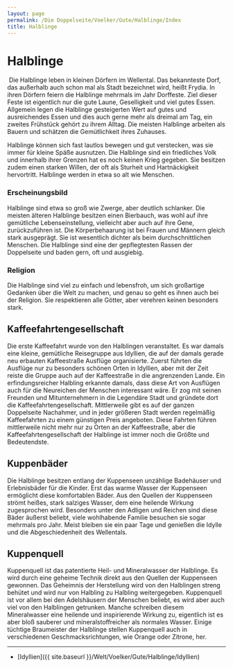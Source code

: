 ```yaml
---
layout: page
permalink: /Die Doppelseite/Voelker/Gute/Halblinge/Index
title: Halblinge
---
```


# Halblinge

<img alt="" src="{{ site.baseurl }}/assets/pics/weltenbuch/gallery/rassen/nrm/halbling.jpg" />
Die Halblinge leben in kleinen Dörfern im Wellental. Das bekannteste Dorf, das außerhalb auch schon mal als Stadt bezeichnet wird, heißt Frydia. In ihren Dörfern feiern die Halblinge mehrmals im Jahr Dorffeste. Ziel dieser Feste ist eigentlich nur die gute Laune, Geselligkeit und viel gutes Essen. Allgemein legen die Halblinge gesteigerten Wert auf gutes und ausreichendes Essen und dies auch gerne mehr als dreimal am Tag, ein zweites Frühstück gehört zu ihrem Alltag. Die meisten Halblinge arbeiten als Bauern und schätzen die Gemütlichkeit ihres Zuhauses.

Halblinge können sich fast lautlos bewegen und gut verstecken, was sie immer für kleine Späße ausnutzen. Die Halblinge sind ein friedliches Volk und innerhalb ihrer Grenzen hat es noch keinen Krieg gegeben. Sie besitzen zudem einen starken Willen, der oft als Sturheit und Hartnäckigkeit hervortritt. Halblinge werden in etwa so alt wie Menschen.

### Erscheinungsbild

Halblinge sind etwa so groß wie Zwerge, aber deutlich schlanker. Die meisten älteren Halblinge besitzen einen Bierbauch, was wohl auf ihre gemütliche Lebenseinstellung, vielleicht aber auch auf ihre Gene, zurückzuführen ist. Die Körperbehaarung ist bei Frauen und Männern gleich stark ausgeprägt. Sie ist wesentlich dichter als beim durchschnittlichen Menschen. Die Halblinge sind eine der gepflegtesten Rassen der Doppelseite und baden gern, oft und ausgiebig.

### Religion

Die Halblinge sind viel zu einfach und lebensfroh, um sich großartige Gedanken über die Welt zu machen, und genau so geht es ihnen auch bei der Religion. Sie respektieren alle Götter, aber verehren keinen besonders stark.

## Kaffeefahrtengesellschaft

Die erste Kaffeefahrt wurde von den Halblingen veranstaltet. Es war damals eine kleine, gemütliche Reisegruppe aus Idyllien, die auf der damals gerade neu erbauten Kaffeestraße Ausflüge organisierte. Zuerst führten die Ausflüge nur zu besonders schönen Orten in Idyllien, aber mit der Zeit reiste die Gruppe auch auf der Kaffeestraße in die angrenzenden Lande. Ein erfindungsreicher Halbling erkannte damals, dass diese Art von Ausflügen auch für die Neureichen der Menschen interessant wäre. Er zog mit seinen Freunden und Mitunternehmern in die Legendäre Stadt und gründete dort die Kaffeefahrtengesellschaft. Mittlerweile gibt es auf der ganzen Doppelseite Nachahmer, und in jeder größeren Stadt werden regelmäßig Kaffeefahrten zu einem günstigen Preis angeboten. Diese Fahrten führen mittlerweile nicht mehr nur zu Orten an der Kaffeestraße, aber die Kaffeefahrtengesellschaft der Halblinge ist immer noch die Größte und Bedeutendste.

## Kuppenbäder

Die Halblinge besitzen entlang der Kuppenseen unzählige Badehäuser und Erlebnisbäder für die Kinder. Erst das warme Wasser der Kuppenseen ermöglicht diese komfortablen Bäder. Aus den Quellen der Kuppenseen strömt heißes, stark salziges Wasser, dem eine heilende Wirkung zugesprochen wird. Besonders unter den Adligen und Reichen sind diese Bäder äußerst beliebt, viele wohlhabende Familie besuchen sie sogar mehrmals pro Jahr. Meist bleiben sie ein paar Tage und genießen die Idylle und die Abgeschiedenheit des Wellentals.

## Kuppenquell

Kuppenquell ist das patentierte Heil- und Mineralwasser der Halblinge. Es wird durch eine geheime Technik direkt aus den Quellen der Kuppenseen gewonnen. Das Geheimnis der Herstellung wird von den Halblingen streng behütet und wird nur von Halbling zu Halbling weitergegeben. Kuppenquell ist vor allem bei den Adelshäusern der Menschen beliebt, es wird aber auch viel von den Halblingen getrunken. Manche schreiben diesem Mineralwasser eine heilende und inspirierende Wirkung zu, eigentlich ist es aber bloß sauberer und mineralstoffreicher als normales Wasser. Einige tüchtige Braumeister der Halblinge stellen Kuppenquell auch in verschiedenen Geschmacksrichtungen, wie Orange oder Zitrone, her.


***
- [Idyllien]({{ site.baseurl }}/Welt/Voelker/Gute/Halblinge/Idyllien)

